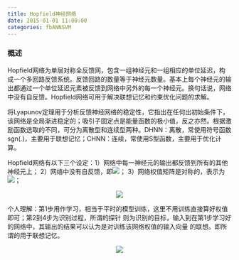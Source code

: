 ```yaml
---
title: Hopfield神经网络
date: 2015-01-01 11:00:00
categories: fbANNSVM
---
```


<script type="text/javascript" src="http://cdn.mathjax.org/mathjax/latest/MathJax.js?config=default"></script>

<!--<img src="http://latex.codecogs.com/gif.latex? a^{i}"/>
<center><img src="{{ site.baseurl }}/images/pdBase/svm_smo1.png"></center>-->

### 概述

   Hopfield网络为单层对称全反馈网，包含一组神经元和一组相应的单位延迟，构成一个多回路反馈系统。反馈回路的数量等于神经元数量。基本上每个神经元的输出都通过一个单位延迟元素被反馈到网络中另外的每一个神经元。换句话说，网络中没有自反馈。Hopfield网络可用于解决联想记忆和约束优化问题的求解。

   将Lyapunov定理用于分析反馈神经网络的稳定性，它指出在任何出初始条件下，该网络是全局渐进稳定的；吸引子固定点是能量函数的极小值，反之亦然。根据激励函数选取的不同，可分为离散型和连续型两种。DHNN：离散，常使用符号函数sgn(.)，主要用于联想记忆；CHNN：连续，常使用S型函数，主要用于优化计算。

   Hopfield网络有以下三个设定：1）网络中每一神经元的输出都反馈到所有的其他神经元上；    2）网络中没有自反馈，即<img src="http://latex.codecogs.com/gif.latex? w_{ii} = 0"/>；    3）网络权值矩阵是对称的，表示为<img src="http://latex.codecogs.com/gif.latex? W^T  = W"/>；

<center><img src="{{ site.baseurl }}/images/pdBase/ann_hnn1.png"></center>

个人理解：第1步用作学习，相当于平时的模型训练，这里不用训练直接算好权值即可；第2到4步为识别过程，所谓的探针 则为识别的目标，输入到在第1步学习好的网络中，其输出的结果可以认为是对训练该网络权值的输入向量 的联想。即所谓的用于联想记忆。

<center><img src="{{ site.baseurl }}/images/pdBase/ann_hnn2.png"></center>
